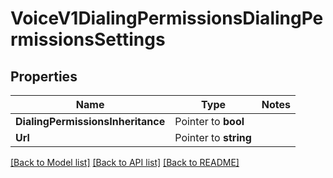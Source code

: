 # VoiceV1DialingPermissionsDialingPermissionsSettings

## Properties
Name | Type | Notes
------------ | ------------- | -------------
**DialingPermissionsInheritance** | Pointer to **bool** | 
**Url** | Pointer to **string** | 

[[Back to Model list]](../README.md#documentation-for-models) [[Back to API list]](../README.md#documentation-for-api-endpoints) [[Back to README]](../README.md)


